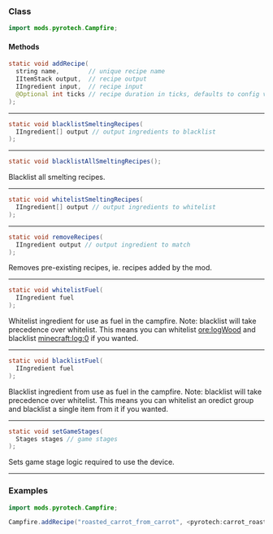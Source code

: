 
### Class

```java
import mods.pyrotech.Campfire;
```

#### Methods

```java
static void addRecipe(
  string name,        // unique recipe name
  IItemStack output,  // recipe output
  IIngredient input,  // recipe input
  @Optional int ticks // recipe duration in ticks, defaults to config value
);
```


---


```java
static void blacklistSmeltingRecipes(
  IIngredient[] output // output ingredients to blacklist
);
```


---


```java
static void blacklistAllSmeltingRecipes();
```

Blacklist all smelting recipes.

---


```java
static void whitelistSmeltingRecipes(
  IIngredient[] output // output ingredients to whitelist
);
```


---


```java
static void removeRecipes(
  IIngredient output // output ingredient to match
);
```

Removes pre-existing recipes, ie. recipes added by the mod.

---


```java
static void whitelistFuel(
  IIngredient fuel
);
```

Whitelist ingredient for use as fuel in the campfire.
Note: blacklist will take precedence over whitelist.
This means you can whitelist <ore:logWood> and blacklist
<minecraft:log:0> if you wanted.

---


```java
static void blacklistFuel(
  IIngredient fuel
);
```

Blacklist ingredient from use as fuel in the campfire.
Note: blacklist will take precedence over whitelist.
This means you can whitelist an oredict group and blacklist
a single item from it if you wanted.

---


```java
static void setGameStages(
  Stages stages // game stages
);
```

Sets game stage logic required to use the device.

---


### Examples

```java
import mods.pyrotech.Campfire;

Campfire.addRecipe("roasted_carrot_from_carrot", <pyrotech:carrot_roasted>, <minecraft:carrot>);
```
